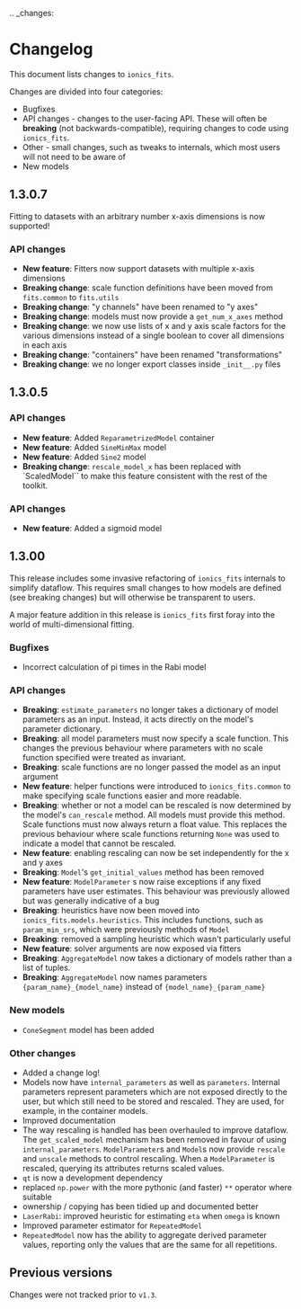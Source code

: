 .. _changes:

# Changelog

This document lists changes to ``ionics_fits``.

Changes are divided into four categories:
* Bugfixes
* API changes - changes to the user-facing API. These will often be **breaking** (not backwards-compatible), requiring changes to code using ``ionics_fits``.
* Other - small changes, such as tweaks to internals, which most users will not need to be aware of
* New models

## 1.3.0.7

Fitting to datasets with an arbitrary number x-axis dimensions is now supported!

### API changes
* **New feature**: Fitters now support datasets with multiple x-axis dimensions
* **Breaking change**: scale function definitions have been moved from ``fits.common``
  to ``fits.utils``
* **Breaking change**: "y channels" have been renamed to "y axes"
* **Breaking change**: models must now provide a ``get_num_x_axes`` method
* **Breaking change**: we now use lists of x and y axis scale factors for the various
  dimensions instead of a single boolean to cover all dimensions in each axis
* **Breaking change**: "containers" have been renamed "transformations"
* **Breaking change**: we no longer export classes inside ``_init__.py`` files

## 1.3.0.5

### API changes
* **New feature**: Added ``ReparametrizedModel`` container
* **New feature**: Added ``SineMinMax`` model
* **New feature**: Added ``Sine2`` model
* **Breaking change**: ``rescale_model_x`` has been replaced with `ScaledModel`` to make
  this feature consistent with the rest of the toolkit.

### API changes
* **New feature**: Added a sigmoid model

## 1.3.00

This release includes some invasive refactoring of ``ionics_fits`` internals to simplify
dataflow. This requires small changes to how models are defined (see breaking changes)
but will otherwise be transparent to users.

A major feature addition in this release is ``ionics_fits`` first foray into the world of multi-dimensional fitting.

### Bugfixes
* Incorrect calculation of pi times in the Rabi model

### API changes

* **Breaking**: ``estimate_parameters`` no longer takes a dictionary of model parameters as an input. Instead, it acts directly on the model's parameter dictionary.
* **Breaking**: all model parameters must now specify a scale function. This changes the previous behaviour where parameters with no scale function specified were treated as invariant.
* **Breaking**: scale functions are no longer passed the model as an input argument
* **New feature**: helper functions were introduced to ``ionics_fits.common`` to make specifying scale functions easier and more readable.
* **Breaking**: whether or not a model can be rescaled is now determined by the model's ``can_rescale`` method. All models must provide this method. Scale functions must now always return a float value. This replaces the previous behaviour where scale functions returning ``None`` was used to indicate a model that cannot be rescaled.
* **New feature**: enabling rescaling can now be set independently for the x and y axes
* **Breaking**: ``Model``'s ``get_initial_values`` method has been removed
* **New feature**: ``ModelParameter`` s now raise exceptions if any fixed parameters have user 
estimates. This behaviour was previously allowed but was generally indicative of a bug
* **Breaking**: heuristics have now been moved into ``ionics_fits.models.heuristics``. This includes functions, such as ``param_min_srs``, which were previously methods of ``Model``
* **Breaking**: removed a sampling heuristic which wasn't particularly useful
* **New feature**: solver arguments are now exposed via fitters
* **Breaking**: ``AggregateModel`` now takes a dictionary of models rather than a list of
  tuples.
* **Breaking**: ``AggregateModel`` now names parameters ``{param_name}_{model_name}``
  instead of ``{model_name}_{param_name}``

### New models
* ``ConeSegment`` model has been added

### Other changes
* Added a change log!
* Models now have ``internal_parameters`` as well as ``parameters``. Internal parameters represent parameters which are not exposed directly to the user, but which still need to be stored and rescaled. They are used, for example, in the container models.
* Improved documentation
* The way rescaling is handled has been overhauled to improve dataflow. The ``get_scaled_model`` mechanism has been removed in favour of using ``internal_parameters``. ``ModelParameter``s and ``Model``s now provide ``rescale`` and ``unscale`` methods to control rescaling. When a ``ModelParameter`` is rescaled, querying its attributes returns scaled values.
* ``qt`` is now a development dependency
* replaced ``np.power`` with the more pythonic (and faster) ``**`` operator where suitable
* ownership / copying has been tidied up and documented better
* ``LaserRabi``: improved heuristic for estimating ``eta`` when ``omega`` is known
* Improved parameter estimator for ``RepeatedModel``
* `RepeatedModel` now has the ability to aggregate derived parameter values, reporting
  only the values that are the same for all repetitions.


## Previous versions

Changes were not tracked prior to ``v1.3``.